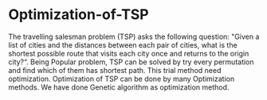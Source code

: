 # Optimization-of-TSP
The travelling salesman problem (TSP) asks the following question: "Given a list of cities and the distances between each pair of cities, what is the shortest possible route that visits each city once and returns to the origin city?“. Being Popular problem, TSP can be solved by try every permutation and find which of them has shortest path. This trial method need optimization. Optimization of TSP can be done by many Optimization methods. We have done Genetic algorithm as optimization method.
